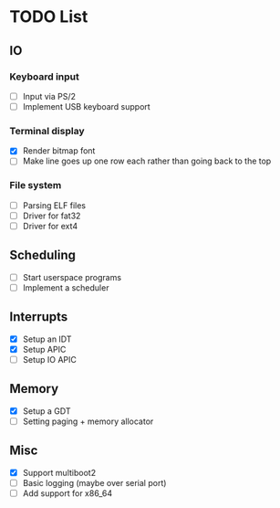 # TODO List

## IO

### Keyboard input

- [ ] Input via PS/2
- [ ] Implement USB keyboard support

### Terminal display

- [x] Render bitmap font
- [ ] Make line goes up one row each rather than going back to the top

### File system

- [ ] Parsing ELF files
- [ ] Driver for fat32
- [ ] Driver for ext4

## Scheduling

- [ ] Start userspace programs
- [ ] Implement a scheduler

## Interrupts

- [x] Setup an IDT
- [x] Setup APIC
- [ ] Setup IO APIC

## Memory

- [x] Setup a GDT
- [ ] Setting paging + memory allocator

## Misc

- [x] Support multiboot2
- [ ] Basic logging (maybe over serial port)
- [ ] Add support for x86_64
